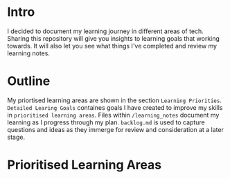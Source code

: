 # Intro

I decided to document my learning journey in different areas of tech. Sharing this repository will give you insights to learning goals that working towards. It will also let you see what things I've completed and review my learning notes.

# Outline

My priortised learning areas are shown in the section `Learning Priorities`. `Detailed Learing Goals` containes goals I have created to improve my skills in `prioritised learning areas`. Files within `/learning_notes` document my learning as I progress through my plan. `backlog.md` is used to capture questions and ideas as they immerge for review and consideration at a later stage.

# Prioritised Learning Areas

